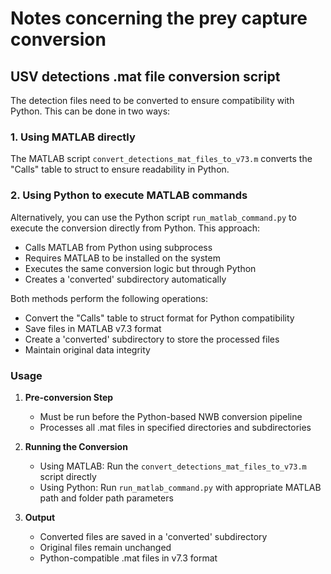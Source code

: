 # Notes concerning the prey capture conversion

## USV detections .mat file conversion script

The detection files need to be converted to ensure compatibility with Python. This can be done in two ways:

### 1. Using MATLAB directly
The MATLAB script `convert_detections_mat_files_to_v73.m` converts the "Calls" table to struct to ensure readability in Python.

### 2. Using Python to execute MATLAB commands
Alternatively, you can use the Python script `run_matlab_command.py` to execute the conversion directly from Python. This approach:
- Calls MATLAB from Python using subprocess
- Requires MATLAB to be installed on the system
- Executes the same conversion logic but through Python
- Creates a 'converted' subdirectory automatically

Both methods perform the following operations:
- Convert the "Calls" table to struct format for Python compatibility
- Save files in MATLAB v7.3 format
- Create a 'converted' subdirectory to store the processed files
- Maintain original data integrity

### Usage
1. **Pre-conversion Step**
   - Must be run before the Python-based NWB conversion pipeline
   - Processes all .mat files in specified directories and subdirectories

2. **Running the Conversion**
   - Using MATLAB: Run the `convert_detections_mat_files_to_v73.m` script directly
   - Using Python: Run `run_matlab_command.py` with appropriate MATLAB path and folder path parameters

3. **Output**
   - Converted files are saved in a 'converted' subdirectory
   - Original files remain unchanged
   - Python-compatible .mat files in v7.3 format
